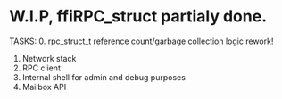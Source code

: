 # W.I.P, ffiRPC_struct partialy done.
TASKS:
  0. rpc_struct_t reference count/garbage collection logic rework!
  1. Network stack
  2. RPC client 
  3. Internal shell for admin and debug purposes
  4. Mailbox API
